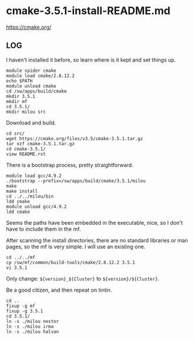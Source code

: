 # cmake-3.5.1-install-README.md


<https://cmake.org/>

LOG
---

I haven't installed it before, so learn where is it kept and set things up.

    module spider cmake
    module load cmake/2.8.12.2
    echo $PATH
    module unload cmake
    cd /sw/apps/build/cmake
    mkdir 3.5.1
    mkdir mf
    cd 3.5.1/
    mkdir milou src

Download and build.

    cd src/
    wget https://cmake.org/files/v3.5/cmake-3.5.1.tar.gz
    tar xzf cmake-3.5.1.tar.gz 
    cd cmake-3.5.1/
    view README.rst 

There is a bootstrap process, pretty straightforward.

    module load gcc/4.9.2
    ./bootstrap --prefix=/sw/apps/build/cmake/3.5.1/milou
    make
    make install
    cd ../../milou/bin
    ldd cmake
    module unload gcc/4.9.2
    ldd cmake

Seems the paths have been embedded in the executable, nice, so I don't have to include them in the mf.

After scanning the install directories, there are no standard libraries or man
pages, so the mf is very simple.  I will use an existing one.

    cd ../../mf
    cp /sw/mf/common/build-tools/cmake/2.8.12.2 3.5.1
    vi 3.5.1 

Only change: `${version}_${Cluster}` to `${version}/${Cluster}`.

Be a good citizen, and then repeat on tintin.

    cd ..
    fixup -g mf
    fixup -g 3.5.1
    cd 3.5.1/
    ln -s ./milou nestor
    ln -s ./milou irma
    ln -s ./milou halvan

